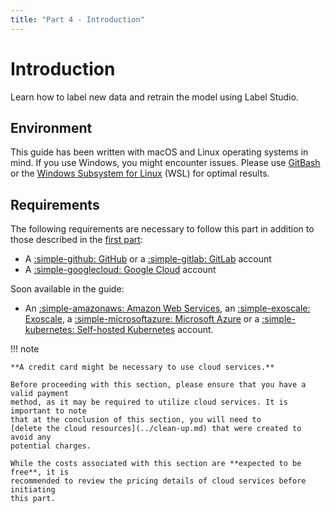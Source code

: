 ```yaml
---
title: "Part 4 - Introduction"
---
```


# Introduction

Learn how to label new data and retrain the model using Label Studio.

## Environment

This guide has been written with macOS and Linux operating systems in mind. If
you use Windows, you might encounter issues. Please use
[GitBash](https://gitforwindows.org/) or the
[Windows Subsystem for Linux](https://learn.microsoft.com/en-us/windows/wsl/)
(WSL) for optimal results.

## Requirements

The following requirements are necessary to follow this part in addition to
those described in the
[first part](../part-1-local-training-and-model-evaluation/introduction.md#requirements):

- A [:simple-github: GitHub](https://github.com) or a
  [:simple-gitlab: GitLab](https://gitlab.com) account
- A [:simple-googlecloud: Google Cloud](https://cloud.google.com) account

Soon available in the guide:

- An [:simple-amazonaws: Amazon Web Services](https://aws.amazon.com), an
  [:simple-exoscale: Exoscale](https://exoscale.com), a
  [:simple-microsoftazure: Microsoft Azure](https://azure.microsoft.com) or a
  [:simple-kubernetes: Self-hosted Kubernetes](https://rancher.com) account.

!!! note

    **A credit card might be necessary to use cloud services.**

    Before proceeding with this section, please ensure that you have a valid payment
    method, as it may be required to utilize cloud services. It is important to note
    that at the conclusion of this section, you will need to
    [delete the cloud resources](../clean-up.md) that were created to avoid any
    potential charges.

    While the costs associated with this section are **expected to be free**, it is
    recommended to review the pricing details of cloud services before initiating
    this part.
